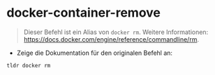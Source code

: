 # docker-container-remove

> Dieser Befehl ist ein Alias von `docker rm`.
> Weitere Informationen: <https://docs.docker.com/engine/reference/commandline/rm>.

- Zeige die Dokumentation für den originalen Befehl an:

`tldr docker rm`
